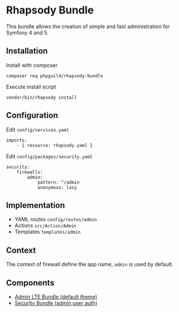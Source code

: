 # Rhapsody Bundle

This bundle allows the creation of simple and fast administration for Symfony 4 and 5.

## Installation

Install with composer

    composer req phpguild/rhapsody-bundle
    
Execute install script

    vendor/bin/rhapsody install
    
## Configuration

Edit `config/services.yaml`

    imports:
        - { resource: rhapsody.yaml }

Edit `config/packages/security.yaml`

    security:
        firewalls:
            admin:
                pattern: ^/admin
                anonymous: lazy

## Implementation

- YAML routes `config/routes/admin`
- Actions `src/Action/Admin`
- Templates `templates/admin`

## Context

The context of firewall define the app name, `admin` is used by default.

## Components

* [Admin LTE Bundle (default theme)](https://github.com/phpguild/rhapsody-adminlte-bundle)
* [Security Bundle (admin user auth)](https://github.com/phpguild/rhapsody-security-bundle)

